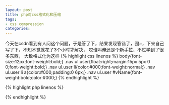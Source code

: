 ```yaml
---
layout: post
title: php对css格式化和压缩
tags: 
- css compression
categories: 
---
```

今天在csdn看到有人问这个问题，于是答了下，结果发现答错了，囧~，下来自己写了下，不知不觉就花了3个小时才解决，
哎谁叫俺还是个新手拉，不过学到了很多东西，
大致格式化为这样
{% highlight css linenos %}
body{font-size:12px;font-weight:bold;}
.nav ul.user{float:right;margin:15px 5px 0 0;font-weight:bold;}
.nav ul.user li{color:#000;font-weight:normal;}
.nav ul.user li a{color:#000;padding:0 6px;}
.nav ul.user #vName{font-weight:bold;color:#000;}
{% endhighlight %}

{% highlight php linenos %}
<?php
/*
* 思路：
* {}里面的进行替换
* 再对外边的进行替换
* @Date 2011-2-26
* @Author h2ero
* Email 122750707@qq.com
* Blog blog.h2ero.cn
*/
$str=<<body{
font-size:12px;
font-weight:bold;
}
.nav ul.user{float:right;margin:
15px 5px 0 0;font-weight:
bold;}

.nav ul.user li{color:#000;
font-weight:normal;}

.nav ul.user li a{color:#000;
padding:0 6px;}
.nav ul.user #vName{font-weight:bold;color:#000;}
.nav ul.user input.btn{margin:0 3px -5px 0;}
eof;

function replaceblank($s){
$s=$s[1];
$search=array('/([\r\n])[\s]+/');
$replace=array('');
$result=preg_replace($search,$replace,$s);
$result="{"."$result"."}";
return $result;
}

$pattern='/\{(.*?)\}/is';
$str=preg_replace_callback($pattern,replaceblank,$str);//先删除{}的空格和换行
$str=preg_replace('/\r\n/','\\1',$str);//去除{}外边的换行,因为可能有多个所以删了再添加下
$replace="\\1}".chr(13);
$str=preg_replace('/}/',$replace,$str);//在}后添加换行
$pattern='/(.*?)[\r\n]/is';
preg_match_all($pattern,$str,$result);//逐行读出在去掉空格换行
for($i=0;$i {
$result[0][$i]=trim($result[0][$i]);
$resultstring.=$result[0][$i].chr(13);//再添加换行这儿不添加换行就等于压缩了
}
print_r($resultstring);
?>
{% endhighlight %}
